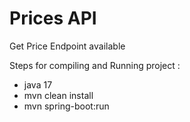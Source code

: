 # Prices API

Get Price Endpoint available

Steps for compiling and Running project :
- java 17
- mvn clean install
- mvn spring-boot:run